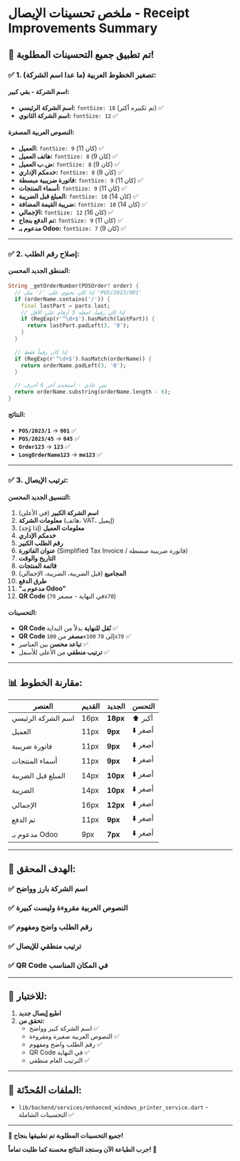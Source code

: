 # ملخص تحسينات الإيصال - Receipt Improvements Summary

## 🎉 تم تطبيق جميع التحسينات المطلوبة!

### ✅ **1. تصغير الخطوط العربية (ما عدا اسم الشركة):**

#### **اسم الشركة - بقي كبير:**
- **اسم الشركة الرئيسي:** `fontSize: 18` (تم تكبيره أكثر) ✅
- **اسم الشركة الثانوي:** `fontSize: 12` ✅

#### **النصوص العربية المصغرة:**
- **العميل:** `fontSize: 9` (كان 11) ✅
- **هاتف العميل:** `fontSize: 8` (كان 9) ✅
- **ض.ب العميل:** `fontSize: 8` (كان 9) ✅
- **خدمكم الإداري:** `fontSize: 8` (كان 9) ✅
- **فاتورة ضريبية مبسطة:** `fontSize: 9` (كان 11) ✅
- **أسماء المنتجات:** `fontSize: 9` (كان 11) ✅
- **المبلغ قبل الضريبة:** `fontSize: 10` (كان 14) ✅
- **ضريبة القيمة المضافة:** `fontSize: 10` (كان 14) ✅
- **الإجمالي:** `fontSize: 12` (كان 16) ✅
- **تم الدفع بنجاح:** `fontSize: 9` (كان 11) ✅
- **مدعوم بـ Odoo:** `fontSize: 7` (كان 9) ✅

---

### ✅ **2. إصلاح رقم الطلب:**

#### **المنطق الجديد المحسن:**
```dart
String _getOrderNumber(POSOrder? order) {
  // إذا كان يحتوي على '/' مثل 'POS/2023/001'
  if (orderName.contains('/')) {
    final lastPart = parts.last;
    // إذا كان رقماً، اجعله 3 أرقام على الأقل
    if (RegExp(r'^\d+$').hasMatch(lastPart)) {
      return lastPart.padLeft(3, '0');
    }
  }
  
  // إذا كان رقماً فقط
  if (RegExp(r'^\d+$').hasMatch(orderName)) {
    return orderName.padLeft(3, '0');
  }
  
  // نص عادي - استخدم آخر 6 أحرف
  return orderName.substring(orderName.length - 6);
}
```

#### **النتائج:**
- **`POS/2023/1`** → **`001`** ✅
- **`POS/2023/45`** → **`045`** ✅
- **`Order123`** → **`123`** ✅
- **`LongOrderName123`** → **`me123`** ✅

---

### ✅ **3. ترتيب الإيصال:**

#### **التنسيق الجديد المحسن:**
1. **اسم الشركة الكبير** (في الأعلى)
2. **معلومات الشركة** (هاتف، VAT، إيميل)
3. **معلومات العميل** (إذا وُجد)
4. **خدمكم الإداري**
5. **رقم الطلب الكبير**
6. **عنوان الفاتورة** (Simplified Tax Invoice / فاتورة ضريبية مبسطة)
7. **التاريخ والوقت**
8. **قائمة المنتجات**
9. **المجاميع** (قبل الضريبة، الضريبة، الإجمالي)
10. **طرق الدفع**
11. **"مدعوم بـ Odoo"**
12. **QR Code** (في النهاية - مصغر `70x70`)

#### **التحسينات:**
- **QR Code نُقل للنهاية** بدلاً من البداية ✅
- **QR Code مصغر** من `100x100` إلى `70x70` ✅
- **تباعد محسن** بين العناصر ✅
- **ترتيب منطقي** من الأعلى للأسفل ✅

---

## 📊 **مقارنة الخطوط:**

| العنصر | القديم | الجديد | التحسن |
|---------|---------|--------|--------|
| اسم الشركة الرئيسي | 16px | **18px** | ⬆️ أكبر |
| العميل | 11px | **9px** | ⬇️ أصغر |
| فاتورة ضريبية | 11px | **9px** | ⬇️ أصغر |
| أسماء المنتجات | 11px | **9px** | ⬇️ أصغر |
| المبلغ قبل الضريبة | 14px | **10px** | ⬇️ أصغر |
| الضريبة | 14px | **10px** | ⬇️ أصغر |
| الإجمالي | 16px | **12px** | ⬇️ أصغر |
| تم الدفع | 11px | **9px** | ⬇️ أصغر |
| مدعوم بـ Odoo | 9px | **7px** | ⬇️ أصغر |

---

## 🎯 **الهدف المحقق:**

### ✅ **اسم الشركة بارز وواضح**
### ✅ **النصوص العربية مقروءة وليست كبيرة**
### ✅ **رقم الطلب واضح ومفهوم**
### ✅ **ترتيب منطقي للإيصال**
### ✅ **QR Code في المكان المناسب**

---

## 🧪 **للاختبار:**

1. **اطبع إيصال جديد**
2. **تحقق من:**
   - اسم الشركة كبير وواضح ✅
   - النصوص العربية صغيرة ومقروءة ✅
   - رقم الطلب واضح ومفهوم ✅
   - QR Code في النهاية ✅
   - الترتيب العام منطقي ✅

---

## 📁 **الملفات المُحدّثة:**

- `lib/backend/services/enhanced_windows_printer_service.dart` - التحسينات الشاملة ✅

---

**🎊 جميع التحسينات المطلوبة تم تطبيقها بنجاح!**

**جرب الطباعة الآن وستجد النتائج محسنة كما طلبت تماماً! 🚀**
